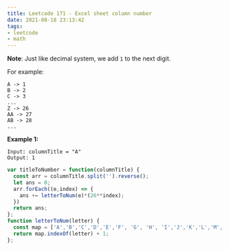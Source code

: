 ```yaml
---
title: Leetcode 171 - Excel sheet column number
date: 2021-08-18 23:13:42
tags:
- leetcode
- math
---
```

**Note**: Just like decimal system, we add `1` to the next digit. 

For example:

```
A -> 1
B -> 2
C -> 3
...
Z -> 26
AA -> 27
AB -> 28 
... 
```

**Example 1:**

```
Input: columnTitle = "A"
Output: 1
```

```javascript
var titleToNumber = function(columnTitle) {
  const arr = columnTitle.split('').reverse();
  let ans = 0;
  arr.forEach((e,index) => {
    ans += letterToNum(e)*(26**index);
  })
  return ans;
};
function letterToNum(letter) {
  const map = ['A','B','C','D','E','F', 'G', 'H', 'I','J','K','L','M','N','O','P','Q','R','S','T','U','V','W','X','Y','Z'];
  return map.indexOf(letter) + 1;
};
```
